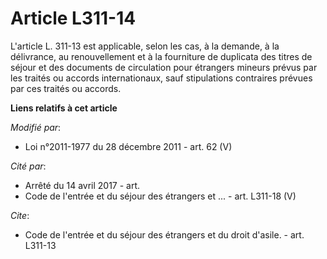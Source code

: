 # Article L311-14

L'article L. 311-13 est applicable, selon les cas, à la demande, à la délivrance, au renouvellement et à la fourniture de
duplicata des titres de séjour et des documents de circulation pour étrangers mineurs prévus par les traités ou accords
internationaux, sauf stipulations contraires prévues par ces traités ou accords.

**Liens relatifs à cet article**

_Modifié par_:

  - Loi n°2011-1977 du 28 décembre 2011 - art. 62 (V)

_Cité par_:

  - Arrêté du 14 avril 2017 - art.
  - Code de l'entrée et du séjour des étrangers et ... - art. L311-18 (V)

_Cite_:

  - Code de l'entrée et du séjour des étrangers et du droit d'asile. - art. L311-13
